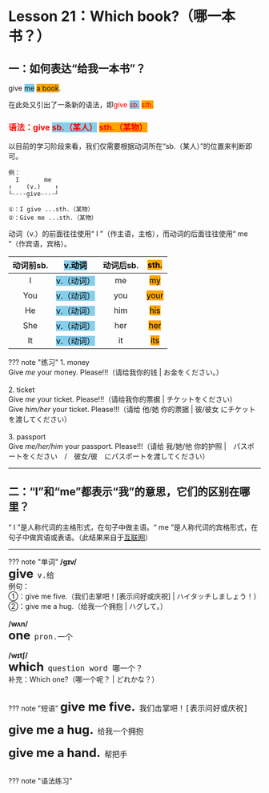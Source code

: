 # Lesson 21：Which book?（哪一本书？）


## 一：如何表达“给我一本书”？

give <font style="background-color: skyblue">me</font> <font style="background-color: orange">a book</font>.

在此处又引出了一条新的语法，即<font color=red>give <font style="background-color: skyblue">sb.</font> <font style="background-color: orange">sth.</font></font>


### <font color=red>语法：give <font style="background-color: skyblue">sb.（某人）</font> <font style="background-color: orange">sth.（某物）</font></font>

以目前的学习阶段来看，我们仅需要根据动词所在“sb.（某人）”的位置来判断即可。

```text
例：
  I       me
↑    (v.)    ↑
└----give----┘

①：I give ...sth.（某物）
②：Give me ...sth.（某物）
```

动词（v.）的前面往往使用“ I ”（作主语，主格），而动词的后面往往使用“ me ”（作宾语，宾格）。


|  动词前sb.  |  <font style="background-color: skyblue" color=black>v.动词</font>  | 动词后sb. | <font style="background-color: orange" color=black>sth.</font> |
 :-: | :-: | :-: | :-: 
|  I  |  <font style="background-color: skyblue" color=black>v.（动词）</font>  | me | <font style="background-color: orange" color=black>my </font>|
| You |  <font style="background-color: skyblue" color=black>v.（动词）</font>  | you | <font style="background-color: orange" color=black>your</font> |
| He  |  <font style="background-color: skyblue" color=black>v.（动词）</font>  | him | <font style="background-color: orange" color=black>his</font> |
| She |  <font style="background-color: skyblue" color=black>v.（动词）</font>  | her | <font style="background-color: orange" color=black>her</font> |
| It  |  <font style="background-color: skyblue" color=black>v.（动词）</font>  | it | <font style="background-color: orange" color=black>its</font> |


??? note "练习"
    1. money<br>
    Give *me* your money. Please!!!（请给我你的钱 | お金をください。）<br>
    <br>
    2. ticket<br>
    Give *me* your ticket. Please!!!（请给我你的票据 | チケットをください）<br>
    Give *him/her* your ticket. Please!!!（请给 他/她 你的票据 | 彼/彼女 にチケットを渡してください）<br>
    <br>
    3. passport<br>
    Give *me/her/him* your passport. Please!!!（请给 我/她/他 你的护照 |　パスポートをください　/　彼女/彼　にパスポートを渡してください）<br>


---
## 二：“I”和“me”都表示“我”的意思，它们的区别在哪里？

“ I ”是人称代词的主格形式，在句子中做主语。“ me ”是人称代词的宾格形式，在句子中做宾语或表语。（此结果来自于<a href="https://zhidao.baidu.com/question/1895086287282349980" target="_blank">互联网</a>）


---
??? note "单词"
    **/ɡɪv/**<br>
    <font size=5>**give**</font>&nbsp;&nbsp;<font size=4>`v.给`</font><br>
    例句：<br>
    ①：give me five.（我们击掌吧！[表示问好或庆祝] | ハイタッチしましょう！）<br>
    ②：give me a hug.（给我一个拥抱 | ハグして。）<br>
    <br>
    **/wʌn/**<br>
    <font size=5>**one**</font>&nbsp;&nbsp;<font size=4>`pron.一个`</font><br>
    <br>
    **/wɪtʃ/**<br>
    <font size=5>**which**</font>&nbsp;&nbsp;<font size=4>`question word 哪一个？`</font><br>
    补充：Which one?（哪一个呢？ | どれかな？）<br>
    <br>


??? note "短语"
    <font size=5>**give me five.**</font>&nbsp;&nbsp;<font size=4>`我们击掌吧！[表示问好或庆祝]`</font><br>
    <br>
    <font size=5>**give me a hug.**</font>&nbsp;&nbsp;<font size=4>`给我一个拥抱`</font><br>
    <br>
    <font size=5>**give me a hand.**</font>&nbsp;&nbsp;<font size=4>`帮把手`</font><br>
    <br>


??? note "语法练习"





